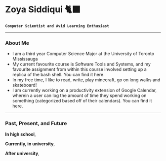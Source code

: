 # Zoya Siddiqui 🐈‍⬛

**`Computer Scientist and Avid Learning Enthusiast`**

---

### About Me
- I am a third year Computer Science Major at the University of Toronto Mississauga
- My current favourite course is Software Tools and Systems, and my favourite assignment from within this course involved setting up a replica of the bash shell. You can find it here.
- In my free time, I like to read, write, play minecraft, go on long walks and skateboard!
- I am currently working on a productivity extension of Google Calendar, wherein a user can log the amount of time they spend working on something (categorized based off of their calendars). You can find it here.

---

### Past, Present, and Future
**In high school**,

**Currently, in university**,

**After university**,

<!--
**zoyasiddiqui/zoyasiddiqui** is a ✨ _special_ ✨ repository because its `README.md` (this file) appears on your GitHub profile.

Here are some ideas to get you started:

- 🔭 I’m currently working on ...
- 🌱 I’m currently learning ...
- 👯 I’m looking to collaborate on ...
- 🤔 I’m looking for help with ...
- 💬 Ask me about ...
- 📫 How to reach me: ...
- 😄 Pronouns: ...
- ⚡ Fun fact: ...
-->
